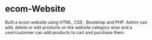 # ecom-Website
Built a ecom website using HTML, CSS , Bootstrap and PHP. Admin can add, delete or edit products on the website category wise and a user/customer can add products to cart and purchase them.
